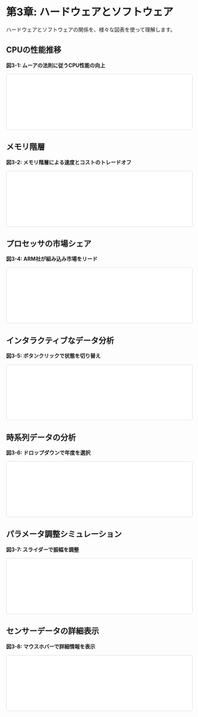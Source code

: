 # 第3章: ハードウェアとソフトウェア

ハードウェアとソフトウェアの関係を、様々な図表を使って理解します。

## CPUの性能推移

**図3-1: ムーアの法則に従うCPU性能の向上**

<iframe src="../../charts/cpu_performance_trend.html" width="100%"  style="border: 1px solid #ddd; border-radius: 4px;" scrolling="no" class="auto-height-iframe"></iframe>

## メモリ階層

**図3-2: メモリ階層による速度とコストのトレードオフ**

<iframe src="../../charts/memory_hierarchy.html" width="100%"  style="border: 1px solid #ddd; border-radius: 4px;" scrolling="no" class="auto-height-iframe"></iframe>

## プロセッサの市場シェア

**図3-4: ARM社が組み込み市場をリード**

<iframe src="../../charts/processor_market_share.html" width="100%"  style="border: 1px solid #ddd; border-radius: 4px;" scrolling="no" class="auto-height-iframe"></iframe>

## インタラクティブなデータ分析

**図3-5: ボタンクリックで状態を切り替え**

<iframe src="../../charts/resource_usage_states.html" width="100%"  style="border: 1px solid #ddd; border-radius: 4px;" scrolling="no" class="auto-height-iframe"></iframe>

## 時系列データの分析

**図3-6: ドロップダウンで年度を選択**

<iframe src="../../charts/quarterly_shipments.html" width="100%"  style="border: 1px solid #ddd; border-radius: 4px;" scrolling="no" class="auto-height-iframe"></iframe>

## パラメータ調整シミュレーション

**図3-7: スライダーで振幅を調整**

<iframe src="../../charts/pwm_amplitude_slider.html" width="100%"  style="border: 1px solid #ddd; border-radius: 4px;" scrolling="no" class="auto-height-iframe"></iframe>

## センサーデータの詳細表示

**図3-8: マウスホバーで詳細情報を表示**

<iframe src="../../charts/sensor_placement_hover.html" width="100%"  style="border: 1px solid #ddd; border-radius: 4px;" scrolling="no" class="auto-height-iframe"></iframe>
